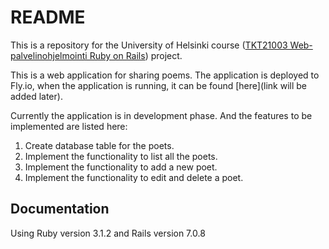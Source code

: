 # README

This is a repository for the University of Helsinki course ([TKT21003 Web-palvelinohjelmointi Ruby on Rails](https://studies.helsinki.fi/kurssit/toteutus/otm-7ed8b779-fea7-402b-8181-84b253690464)) project. 

This is a web application for sharing poems. The application is deployed to Fly.io, when the application is running, it can be found [here](link will be added later).

Currently the application is in development phase. And the features to be implemented are listed here:
1. Create database table for the poets.
2. Implement the functionality to list all the poets.
3. Implement the functionality to add a new poet.
4. Implement the functionality to edit and delete a poet.


## Documentation

Using Ruby version 3.1.2 and Rails version 7.0.8
